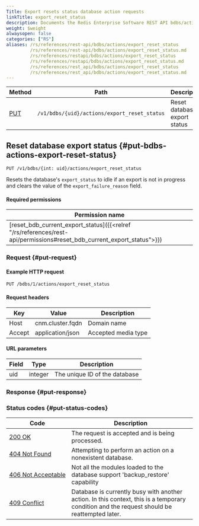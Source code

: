 ```yaml
---
Title: Export resets status database action requests
linkTitle: export_reset_status
description: Documents the Redis Enterprise Software REST API bdbs/actions/export_reset_status requests.
weight: $weight
alwaysopen: false
categories: ["RS"]
aliases: /rs/references/rest-api/bdbs/actions/export_reset_status
         /rs/references/rest-api/bdbs/actions/export_reset_status.md
         /rs/references/restapi/bdbs/actions/export_reset_status
         /rs/references/restapi/bdbs/actions/export_reset_status.md
         /rs/references/rest_api/bdbs/actions/export_reset_status
         /rs/references/rest_api/bdbs/actions/export_reset_status.md
---
```


| Method | Path | Description |
|--------|------|-------------|
| [PUT](#put-bdbs-actions-export-reset-status) | `/v1/bdbs/{uid}/actions/export_reset_status` | Reset database export status |

## Reset database export status {#put-bdbs-actions-export-reset-status}

	PUT /v1/bdbs/{int: uid}/actions/export_reset_status

Resets the database's `export_status` to idle if an export is not in progress and clears the value of the `export_failure_reason` field.

#### Required permissions

| Permission name |
|-----------------|
| [reset_bdb_current_export_status]({{<relref "/rs/references/rest-api/permissions#reset_bdb_current_export_status">}}) |

### Request {#put-request} 

#### Example HTTP request

	PUT /bdbs/1/actions/export_reset_status 

#### Request headers

| Key | Value | Description |
|-----|-------|-------------|
| Host | cnm.cluster.fqdn | Domain name |
| Accept | application/json | Accepted media type |


#### URL parameters

| Field | Type | Description |
|-------|------|-------------|
| uid | integer | The unique ID of the database |

### Response {#put-response} 


### Status codes {#put-status-codes} 

| Code | Description |
|------|-------------|
| [200 OK](http://www.w3.org/Protocols/rfc2616/rfc2616-sec10.html#sec10.2.1) | The request is accepted and is being processed. |
| [404 Not Found](http://www.w3.org/Protocols/rfc2616/rfc2616-sec10.html#sec10.4.5) | Attempting to perform an action on a nonexistent database. |
| [406&nbsp;Not&nbsp;Acceptable](http://www.w3.org/Protocols/rfc2616/rfc2616-sec10.html#sec10.4.7) | Not all the modules loaded to the database support 'backup_restore' capability |
| [409 Conflict](http://www.w3.org/Protocols/rfc2616/rfc2616-sec10.html#sec10.4.10) | Database is currently busy with another action. In this context, this is a temporary condition and the request should be reattempted later. |
